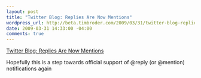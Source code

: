 ```yaml
--- 
layout: post
title: "Twitter Blog: Replies Are Now Mentions"
wordpress_url: http://beta.timbroder.com/2009/03/31/twitter-blog-replies-are-now-mentions/
date: 2009-03-31 14:33:00 -04:00
comments: true
---
```

<a href="http://blog.twitter.com/2009/03/replies-are-now-mentions.html">Twitter Blog: Replies Are Now Mentions</a>

Hopefully this is a step towards official support of @reply (or @mention) notifications again
